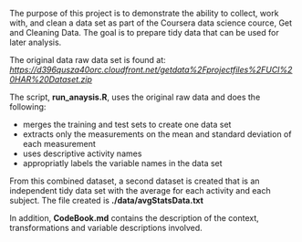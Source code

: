 The purpose of this project is to demonstrate the ability to collect, work with, and clean a data set as part of the Coursera data science cource, Get and Cleaning Data.  The goal is to prepare tidy data that can be used for later analysis. 

The original data raw data set is found at:
*https://d396qusza40orc.cloudfront.net/getdata%2Fprojectfiles%2FUCI%20HAR%20Dataset.zip*

The script, **run_anaysis.R**, uses the original raw data and does the following:
- merges the training and test sets to create one data set
- extracts only the measurements on the mean and standard deviation of each measurement
- uses descriptive activity names
- appropriatly labels the variable names in the data set
	
From this combined dataset, a second dataset is created that is an independent tidy data set with the  average for each activity and each subject. The file created is **./data/avgStatsData.txt**

In addition, **CodeBook.md** contains the description of the context, transformations and variable descriptions involved.
